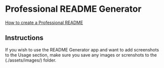 # Professional README Generator

[How to create a Professional README](./readme-guide.md)

## Instructions 
If you wish to use the README Generator app and want to add screenshots to the Usage section, make sure you save any images or screnshots to the (./assets/images/) folder.
